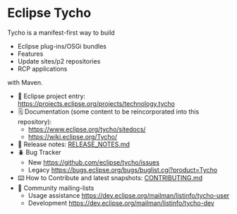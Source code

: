 Eclipse Tycho
=============

Tycho is a manifest-first way to build

  * Eclipse plug-ins/OSGi bundles
  * Features
  * Update sites/p2 repositories
  * RCP applications
  
with Maven.


* 👔 Eclipse project entry: https://projects.eclipse.org/projects/technology.tycho
* 🗒️ Documentation (some content to be reincorporated into this repository):
     * https://www.eclipse.org/tycho/sitedocs/
     * https://wiki.eclipse.org/Tycho/
* 📢 Release notes: [RELEASE_NOTES.md](./RELEASE_NOTES.md)
* 🪲 Bug Tracker
     * New https://github.com/eclipse/tycho/issues
     * Legacy https://bugs.eclipse.org/bugs/buglist.cgi?product=Tycho
* ⌨️ How to Contribute and latest snapshots: [CONTRIBUTING.md](./CONTRIBUTING.md)
* 💬 Community mailing-lists
     * Usage assistance https://dev.eclipse.org/mailman/listinfo/tycho-user
     * Development https://dev.eclipse.org/mailman/listinfo/tycho-dev
